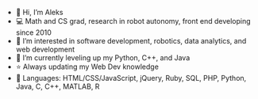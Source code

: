 - 👋 Hi, I’m Aleks
- 💻 Math and CS grad, research in robot autonomy, front end developing since 2010
- 👀 I’m interested in software development, robotics, data analytics, and web development
- 🌱 I’m currently leveling up my Python, C++, and Java
- ⭐ Always updating my Web Dev knowledge 
- 🧠 Languages: HTML/CSS/JavaScript, jQuery, Ruby, SQL, PHP, Python, Java, C, C++, MATLAB, R
